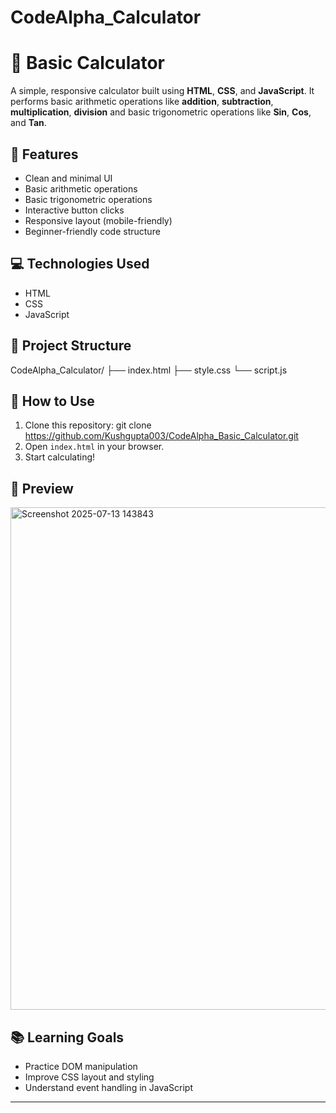 # CodeAlpha_Calculator
# 🧮 Basic Calculator

A simple, responsive calculator built using **HTML**, **CSS**, and **JavaScript**. It performs basic arithmetic operations like **addition**, **subtraction**, **multiplication**, **division** and  basic trigonometric operations like **Sin**, **Cos**, and **Tan**.
## 🚀 Features
- Clean and minimal UI
- Basic arithmetic operations
- Basic trigonometric operations 
- Interactive button clicks
- Responsive layout (mobile-friendly)
- Beginner-friendly code structure

## 💻 Technologies Used
- HTML
- CSS
- JavaScript

## 📂 Project Structure
CodeAlpha_Calculator/
├── index.html
├── style.css
└── script.js

## 🧪 How to Use
1. Clone this repository:
git clone https://github.com/Kushgupta003/CodeAlpha_Basic_Calculator.git
2. Open `index.html` in your browser.
3. Start calculating!

## 📸 Preview
<img width="1659" height="804" alt="Screenshot 2025-07-13 143843" src="https://github.com/user-attachments/assets/790d1758-8051-4d01-b94b-47e2a070add5" />


## 📚 Learning Goals
- Practice DOM manipulation
- Improve CSS layout and styling
- Understand event handling in JavaScript

---
